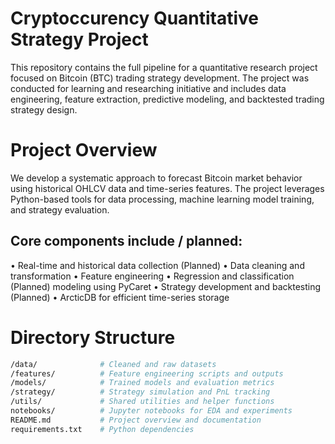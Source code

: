 # Cryptoccurency Quantitative Strategy Project
This repository contains the full pipeline for a quantitative research project focused on Bitcoin (BTC) trading strategy development. The project was conducted for learning and researching initiative and includes data engineering, feature extraction, predictive modeling, and backtested trading strategy design.

# Project Overview
We develop a systematic approach to forecast Bitcoin market behavior using historical OHLCV data and time-series features. The project leverages Python-based tools for data processing, machine learning model training, and strategy evaluation.
## Core components include / planned:
• Real-time and historical data collection (Planned)
• Data cleaning and transformation
• Feature engineering
• Regression and classification (Planned) modeling using PyCaret
• Strategy development and backtesting (Planned)
• ArcticDB for efficient time-series storage

# Directory Structure
```bash
/data/              # Cleaned and raw datasets
/features/          # Feature engineering scripts and outputs
/models/            # Trained models and evaluation metrics
/strategy/          # Strategy simulation and PnL tracking
/utils/             # Shared utilities and helper functions
notebooks/          # Jupyter notebooks for EDA and experiments
README.md           # Project overview and documentation
requirements.txt    # Python dependencies
```
